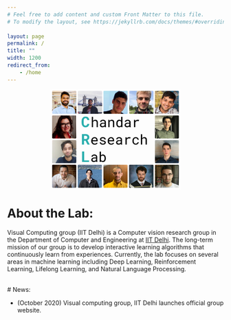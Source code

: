 ```yaml
---
# Feel free to add content and custom Front Matter to this file.
# To modify the layout, see https://jekyllrb.com/docs/themes/#overriding-theme-defaults

layout: page
permalink: /
title: ""
width: 1200
redirect_from:
    - /home
---
```


<img src="/assets/images/website_collage.jpg" width="60%" height="60%" style="display: block; margin-left: auto; margin-right: auto;" >

# About the Lab:


Visual Computing group (IIT Delhi) is a Computer vision research group in the Department of Computer and Engineering at [IIT Delhi](https://www.cse.iitd.ac.in/). The long-term mission of our group is to develop interactive learning algorithms that continuously learn from experiences. Currently, the lab focuses on several areas in machine learning including Deep Learning, Reinforcement Learning, Lifelong Learning, and Natural Language Processing. 

<br>
# News:

* (October 2020) Visual computing group, IIT Delhi launches official group website.
